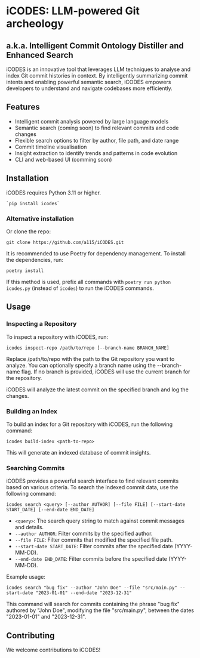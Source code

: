 # iCODES: LLM-powered Git archeology
## a.k.a. Intelligent Commit Ontology Distiller and Enhanced Search

iCODES is an innovative tool that leverages LLM techniques to analyse and index Git commit histories in context. By intelligently summarizing commit intents and enabling powerful semantic search, iCODES empowers developers to understand and navigate codebases more efficiently. 

## Features

* Intelligent commit analysis powered by large language models
* Semantic search (coming soon) to find relevant commits and code changes
* Flexible search options to filter by author, file path, and date range
* Commit timeline visualisation
* Insight extraction to identify trends and patterns in code evolution
* CLI and web-based UI (comming soon)

## Installation

iCODES requires Python 3.11 or higher. 

    `pip install icodes`

### Alternative installation 

Or clone the repo:

    git clone https://github.com/a115/iCODES.git

It is recommended to use Poetry for dependency management. To install the dependencies, run: 

    poetry install

If this method is used, prefix all commands with `poetry run python icodes.py` (instead of `icodes`) to run the iCODES commands.

## Usage

### Inspecting a Repository

To inspect a repository with iCODES, run:

    icodes inspect-repo /path/to/repo [--branch-name BRANCH_NAME]

Replace /path/to/repo with the path to the Git repository you want to analyze. You can optionally specify a branch name using the --branch-name flag. If no branch is provided, iCODES will use the current branch for the repository.

iCODES will analyze the latest commit on the specified branch and log the changes.


### Building an Index

To build an index for a Git repository with iCODES, run the following command:

    icodes build-index <path-to-repo>

This will generate an indexed database of commit insights. 

### Searching Commits

iCODES provides a powerful search interface to find relevant commits based on various criteria. To search the indexed commit data, use the following command:

    icodes search <query> [--author AUTHOR] [--file FILE] [--start-date START_DATE] [--end-date END_DATE]

- `<query>`: The search query string to match against commit messages and details.
- `--author AUTHOR`: Filter commits by the specified author.
- `--file FILE`: Filter commits that modified the specified file path.
- `--start-date START_DATE`: Filter commits after the specified date (YYYY-MM-DD).
- `--end-date END_DATE`: Filter commits before the specified date (YYYY-MM-DD).

Example usage:

    icodes search "bug fix" --author "John Doe" --file "src/main.py" --start-date "2023-01-01" --end-date "2023-12-31"

This command will search for commits containing the phrase "bug fix" authored by "John Doe", modifying the file "src/main.py", between the dates "2023-01-01" and "2023-12-31".


## Contributing

We welcome contributions to iCODES!
